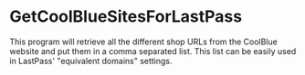 GetCoolBlueSitesForLastPass
===========================

This program will retrieve all the different shop URLs from the CoolBlue website and put them in a comma separated list. This list can be easily used in LastPass' "equivalent domains" settings.